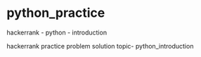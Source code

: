 # python_practice
hackerrank - python - introduction

hackerrank practice problem solution
topic- python_introduction
